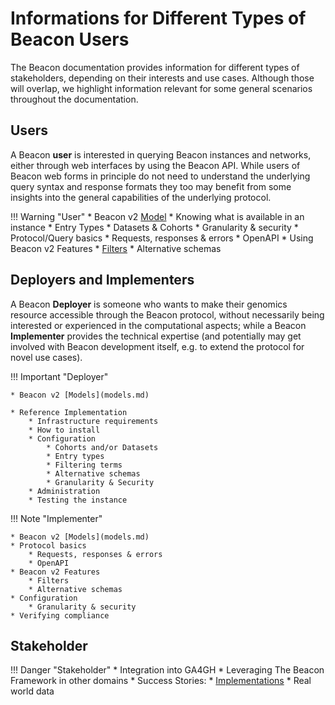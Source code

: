 # Informations for Different Types of Beacon Users

The Beacon documentation provides information for different types of stakeholders,
depending on their interests and use cases. Although those will overlap, we highlight
information relevant for some general scenarios throughout the documentation.

## Users

A Beacon **user** is interested in querying Beacon instances and networks, either through
web interfaces by using the Beacon API. While users of Beacon web forms in principle
do not need to understand the underlying query syntax and response formats they too may
benefit from some insights into the general capabilities of the underlying protocol.

!!! Warning "User"
    * Beacon v2 [Model](models.md)
    * Knowing what is available in an instance
        * Entry Types
        * Datasets & Cohorts
        * Granularity & security
    * Protocol/Query basics
        * Requests, responses & errors
        * OpenAPI
    * Using Beacon v2 Features
        * [Filters](filters.md)
        * Alternative schemas


## Deployers and Implementers

A Beacon **Deployer** is someone who wants to make their genomics resource accessible
through the Beacon protocol, without necessarily being interested or experienced in the
computational aspects; while a Beacon **Implementer** provides the technical expertise (and
potentially may get involved with Beacon development itself, e.g. to extend the protocol
for novel use cases). 

!!! Important "Deployer"

    * Beacon v2 [Models](models.md)

    * Reference Implementation
        * Infrastructure requirements
        * How to install
        * Configuration
            * Cohorts and/or Datasets
            * Entry types
            * Filtering terms
            * Alternative schemas
            * Granularity & Security
        * Administration
        * Testing the instance


!!! Note "Implementer"

    * Beacon v2 [Models](models.md)
    * Protocol basics
        * Requests, responses & errors
        * OpenAPI
    * Beacon v2 Features
        * Filters
        * Alternative schemas
    * Configuration
        * Granularity & security
    * Verifying compliance


## Stakeholder

!!! Danger "Stakeholder"
    * Integration into GA4GH
    * Leveraging The Beacon Framework in other domains
    * Success Stories:
        * [Implementations](implementations-and-networks.md)
        * Real world data
    
